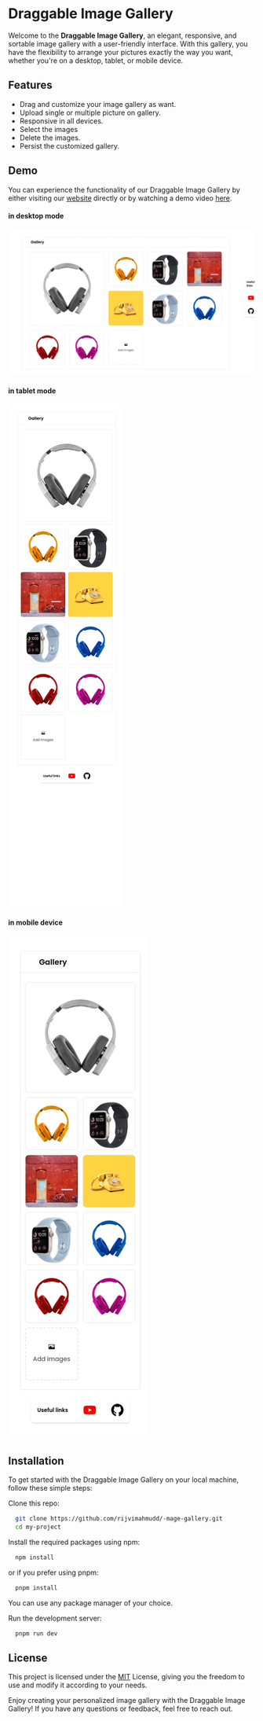 # Draggable Image Gallery

Welcome to the **Draggable Image Gallery**, an elegant, responsive, and sortable image gallery with a user-friendly interface. With this gallery, you have the flexibility to arrange your pictures exactly the way you want, whether you're on a desktop, tablet, or mobile device.

## Features

-   Drag and customize your image gallery as want.
-   Upload single or multiple picture on gallery.
-   Responsive in all devices.
-   Select the images
-   Delete the images.
-   Persist the customized gallery.

## Demo

You can experience the functionality of our Draggable Image Gallery by either visiting our [website](https://image-gallery-zxgc.vercel.app/) directly or by watching a demo video [here](https://www.loom.com/share/c3440dee956a4a17859061eb23f964b2).

#### in desktop mode

![IN DESKTOP](./public/readme-images/image.png)

#### in tablet mode

![IN TABLET](./public/readme-images/image-1.png)

#### in mobile device

![IN MOBILE](./public/readme-images/image-3.png)

## Installation

To get started with the Draggable Image Gallery on your local machine, follow these simple steps:

Clone this repo:

```bash
  git clone https://github.com/rijvimahmudd/-mage-gallery.git
  cd my-project
```

Install the required packages using npm:

```bash
  npm install
```

or if you prefer using pnpm:

```bash
  pnpm install
```

You can use any package manager of your choice.

Run the development server:

```bash
  pnpm run dev
```

## License

This project is licensed under the [MIT](https://choosealicense.com/licenses/mit/) License, giving you the freedom to use and modify it according to your needs.

Enjoy creating your personalized image gallery with the Draggable Image Gallery! If you have any questions or feedback, feel free to reach out.
